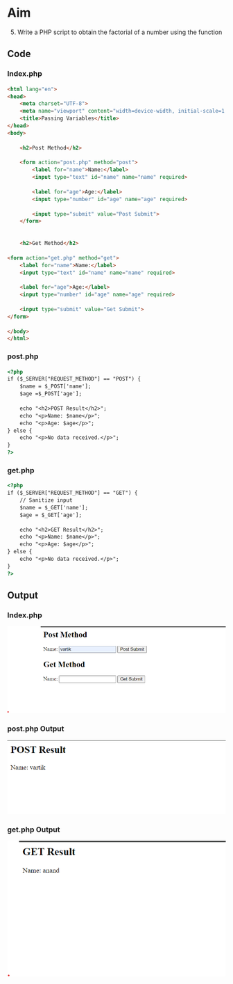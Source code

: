 # Aim
5. Write a PHP script to obtain the factorial of a number using the function

## Code

### Index.php
```html
<html lang="en">
<head>
    <meta charset="UTF-8">
    <meta name="viewport" content="width=device-width, initial-scale=1.0">
    <title>Passing Variables</title>
</head>
<body>

    <h2>Post Method</h2>

    <form action="post.php" method="post">
        <label for="name">Name:</label>
        <input type="text" id="name" name="name" required>

        <label for="age">Age:</label>
        <input type="number" id="age" name="age" required>

        <input type="submit" value="Post Submit">
    </form>


    <h2>Get Method</h2>

<form action="get.php" method="get">
    <label for="name">Name:</label>
    <input type="text" id="name" name="name" required>

    <label for="age">Age:</label>
    <input type="number" id="age" name="age" required>

    <input type="submit" value="Get Submit">
</form>

</body>
</html>


```



### post.php
```html
<?php
if ($_SERVER["REQUEST_METHOD"] == "POST") {
    $name = $_POST['name'];
    $age =$_POST['age'];

    echo "<h2>POST Result</h2>";
    echo "<p>Name: $name</p>";
    echo "<p>Age: $age</p>";
} else {
    echo "<p>No data received.</p>";
}
?>


```



### get.php
```html
<?php
if ($_SERVER["REQUEST_METHOD"] == "GET") {
    // Sanitize input
    $name = $_GET['name'];
    $age = $_GET['age'];

    echo "<h2>GET Result</h2>";
    echo "<p>Name: $name</p>";
    echo "<p>Age: $age</p>";
} else {
    echo "<p>No data received.</p>";
}
?>


```
## Output
### Index.php

![Output](1.png)

### post.php Output

![Output](2.png)

### get.php Output

![Output](3.png)